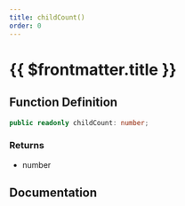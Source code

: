 ```yaml
---
title: childCount()
order: 0
---
```


# {{ $frontmatter.title }}

<!--@include: ./childCount_partial_header.md-->

## Function Definition

```ts
public readonly childCount: number;
```

### Returns

* number

## Documentation

<!--@include: ./childCount_partial_footer.md-->
